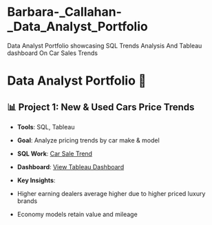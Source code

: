 # Barbara-_Callahan-_Data_Analyst_Portfolio
Data Analyst Portfolio showcasing SQL Trends Analysis And Tableau dashboard On Car Sales  Trends



# Data Analyst Portfolio 🚀

## 📊 Project 1: New & Used Cars Price Trends
- **Tools**: SQL, Tableau  
- **Goal**: Analyze pricing trends by car make & model  
- **SQL Work**: [Car Sale Trend](car_sale_trend_analysis.sql)
- **Dashboard**: [View Tableau Dashboard](https://public.tableau.com/views/CARSALEDASHBOARD_17564330765520/Dashboard2?:language=en-US&:sid=&:redirect=auth&:display_count=n&:origin=viz_share_link)
 
- **Key Insights**:
  
- Higher earning dealers average higher due to higher priced luxury brands
- Economy models retain value and mileage
